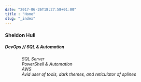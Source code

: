 ```yaml
---
date: "2017-06-26T18:27:58+01:00"
title : "Home"
slug: "_index"
---
```


### Sheldon Hull

##### DevOps // SQL & Automation
<ul>
<i class="fas fa-database">&nbsp; &nbsp; &nbsp; &nbsp; SQL Server</i><br>
<i class="fas fa-terminal">&nbsp; &nbsp; &nbsp; &nbsp; PowerShell & Automation</i><br>
<i class="fab fa-aws">&nbsp; &nbsp; &nbsp; &nbsp; AWS</i><br>
<i class="fas fa-laptop-code">&nbsp; &nbsp; &nbsp; &nbsp; Avid user of tools, dark themes, and reticulator of splines</i><br>
</ul>
